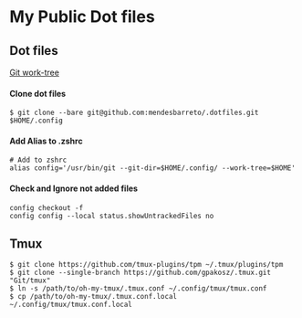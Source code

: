 # My Public Dot files

## Dot files 
[Git work-tree](https://davidinformatico.com/dotfiles-saving-strategy) 

#### Clone dot files
```shell
$ git clone --bare git@github.com:mendesbarreto/.dotfiles.git $HOME/.config
```

#### Add Alias to .zshrc
```shell
# Add to zshrc
alias config='/usr/bin/git --git-dir=$HOME/.config/ --work-tree=$HOME'
```

#### Check and Ignore not added files

```shell
config checkout -f
config config --local status.showUntrackedFiles no
```

## Tmux

```shell
$ git clone https://github.com/tmux-plugins/tpm ~/.tmux/plugins/tpm
$ git clone --single-branch https://github.com/gpakosz/.tmux.git "Git/tmux"
$ ln -s /path/to/oh-my-tmux/.tmux.conf ~/.config/tmux/tmux.conf
$ cp /path/to/oh-my-tmux/.tmux.conf.local ~/.config/tmux/tmux.conf.local
```


